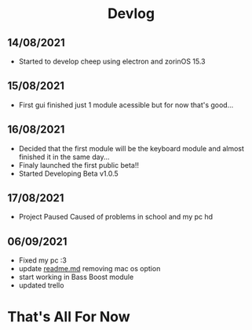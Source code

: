 <h1 align="center">Devlog</h1>

## 14/08/2021
- Started to develop cheep using electron and zorinOS 15.3

## 15/08/2021
- First gui finished just 1 module acessible but for now that's good...

## 16/08/2021
- Decided that the first module will be the keyboard module and almost finished it in the same day...
- Finaly launched the first public beta!!
- Started Developing Beta v1.0.5

## 17/08/2021
- Project Paused Caused of problems in school and my pc hd

## 06/09/2021
- Fixed my pc :3
- update [readme.md](https://github.com/LuanderFarias/Cheep/blob/main/README.md) removing mac os option
- start working in Bass Boost module
- updated trello

# That's All For Now
